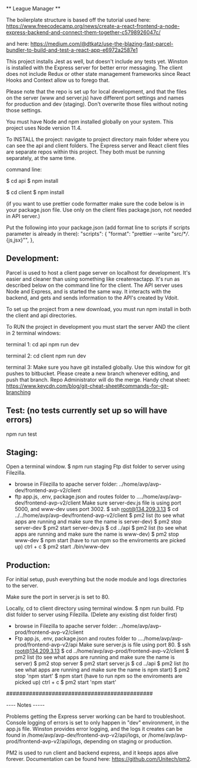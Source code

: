** League Manager **

The boilerplate structure is based off the tutorial used here:
https://www.freecodecamp.org/news/create-a-react-frontend-a-node-express-backend-and-connect-them-together-c5798926047c/

and here:
https://medium.com/@dtkatz/use-the-blazing-fast-parcel-bundler-to-build-and-test-a-react-app-e6972a2587e1

This project installs Jest as well, but doesn't include any tests yet. Winston is installed with the Express server for better error messaging.
The client does not include Redux or other state management frameworks since React Hooks and Context allow us to forego that.

Please note that the repo is set up for local development, and that the files on the server (www and server.js) have different port settings and names for production and dev (staging). Don't overwrite those files without noting those settings.

You must have Node and npm installed globally on your system. This project uses Node version 11.4.

To INSTALL the project:
navigate to project directory main folder where you can see the api and client folders. The Express server and React client files are separate repos within this project. They both must be running separately, at the same time.

command line:

$ cd api
$ npm install

$ cd client
$ npm install

(if you want to use prettier code formatter make sure the code below is in your package.json file. Use only on the client files package.json, not needed in API server.)

Put the following into your package.json (add format line to scripts if scripts parameter is already in there):
"scripts": {
"format": "prettier --write \"src/\*_/_.{js,jsx}\"",
},

## Development:

Parcel is used to host a client page server on localhost for development. It's easier and cleaner than using something like createreactapp. It's run as described below on the command line for the client.
The API server uses Node and Express, and is started the same way. It interacts with the backend, and gets and sends information to the API's created by Vdoit.

To set up the project from a new download, you must run npm install in both the client and api directories.

To RUN the project in development you must start the server AND the client in 2 terminal windows:

terminal 1:
cd api
npm run dev

terminal 2:
cd client
npm run dev

terminal 3:
Make sure you have git installed globally. Use this window for git pushes to bitbucket. Please create a new branch whenever editing, and push that branch. Repo Administrator will do the merge.
Handy cheat sheet: https://www.keycdn.com/blog/git-cheat-sheet#commands-for-git-branching

## Test: (no tests currently set up so will have errors)

npm run test

## Staging:

Open a terminal window.
$ npm run staging
 Ftp dist folder to server using Filezilla.
 - browse in Filezilla to apache server folder: ../home/avp/avp-dev/frontend-avp-v2/client 
 - ftp app.js, .env, package.json and routes folder to ..../home/avp/avp-dev/frontend-avp-v2/client
 Make sure server-dev.js file is using port 5000, and www-dev uses port 3002.
$ ssh root@134.209.3.13
$ cd ../../home/avp/avp-dev/frontend-avp-v2/client
$ pm2 list (to see what apps are running and make sure the name is server-dev)
$ pm2 stop server-dev
$ pm2 start server-dev.js
$ cd ../api
$ pm2 list (to see what apps are running and make sure the name is www-dev)
$ pm2 stop www-dev
$ npm start (have to run npm so the enviroments are picked up)
ctrl + c
$ pm2 start ./bin/www-dev

## Production:
For initial setup, push everything but the node module and logs directories to the server.

Make sure the port in server.js is set to 80.

Locally, cd to client directory using terminal window.
$ npm run build.
 Ftp dist folder to server using Filezilla. (Delete any existing dist folder first)
 - browse in Filezilla to apache server folder: ../home/avp/avp-prod/frontend-avp-v2/client 
 - Ftp app.js, .env, package.json and routes folder to ..../home/avp/avp-prod/frontend-avp-v2/api
 Make sure server.js is file using port 80.
$ ssh root@134.209.3.13
$ cd ../home/avp/avp-prod/frontend-avp-v2/client
$ pm2 list (to see what apps are running and make sure the name is server)
$ pm2 stop server
$ pm2 start server.js
$ cd ../api
$ pm2 list (to see what apps are running and make sure the name is npm start)
$ pm2 stop 'npm start'
$ npm start  (have to run npm so the enviroments are picked up)
ctrl + c
$ pm2 start 'npm start'


#############################################

---- Notes -----

Problems getting the Express server working can be hard to troubleshoot. Console logging of errors is set to only happen in "dev" environment, in the app.js file.
Winston provides error logging, and the logs it creates can be found in /home/avp/avp-dev/frontend-avp-v2/api/logs, or /home/avp/avp-prod/frontend-avp-v2/api/logs, depending on staging or production.

PM2 is used to run client and backend express, and it keeps apps alive forever. Documentation can be found here: https://github.com/Unitech/pm2.
